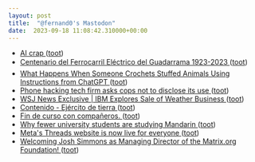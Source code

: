 ```yaml
---
layout: post
title:  "@fernand0's Mastodon"
date:  2023-09-18 11:08:42.310000+00:00
---
```

*  [AI crap ](https://drewdevault.com/2023/08/29/2023-08-29-AI-crap.htm) ([toot](https://mastodon.social/@fernand0/111085834882608426))
*  [Centenario del Ferrocarril Eléctrico del Guadarrama 1923-2023 ](https://www.vialibre-ffe.com/noticias.asp?not=4051) ([toot](https://mastodon.social/@fernand0/111085764504187800))
*  [What Happens When Someone Crochets Stuffed Animals Using Instructions from ChatGPT ](https://www.openculture.com/2023/09/what-happens-when-someone-crochets-stuffed-animals-using-instructions-from-chatgpt.htm) ([toot](https://mastodon.social/@fernand0/111085484373632706))
*  [Phone hacking tech firm asks cops not to disclose its use ](https://interestingengineering.com/culture/phone-hacking-tech-firm-asks-cops-not-to-disclose-its-us) ([toot](https://mastodon.social/@fernand0/111085276390093900))
*  [WSJ News Exclusive \| IBM Explores Sale of Weather Business ](https://www.wsj.com/business/deals/ibm-explores-sale-of-weather-business-c174f75) ([toot](https://mastodon.social/@fernand0/111085017806656184))
*  [Contenido - Ejército de tierra ](https://ejercito.defensa.gob.es/unidades/Zaragoza/agm/Catedra/2023/XXX_CID.htm) ([toot](https://mastodon.social/@fernand0/111081660887288389))
*  [Fin de curso con compañeros. ](https://avecesunafoto.wordpress.com/2023/09/16/fin-de-curso-con-companeros) ([toot](https://mastodon.social/@fernand0/111081572226803605))
*  [Why fewer university students are studying Mandarin ](https://www.economist.com/china/2023/08/24/why-fewer-university-students-are-studying-mandari) ([toot](https://mastodon.social/@fernand0/111081368230190663))
*  [Meta's Threads website is now live for everyone ](https://www.zdnet.com/article/metas-threads-website-is-now-live-for-everyone) ([toot](https://mastodon.social/@fernand0/111081175476488771))
*  [Welcoming Josh Simmons as Managing Director of the Matrix.org Foundation! ](https://matrix.org/blog/2023/09/introducing-josh-simmons-mnaging-director) ([toot](https://mastodon.social/@fernand0/111080883115589827))
